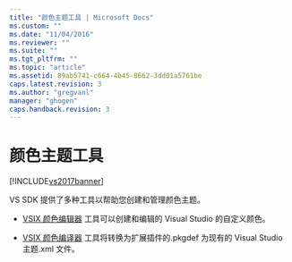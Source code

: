 ```yaml
---
title: "颜色主题工具 | Microsoft Docs"
ms.custom: ""
ms.date: "11/04/2016"
ms.reviewer: ""
ms.suite: ""
ms.tgt_pltfrm: ""
ms.topic: "article"
ms.assetid: 89ab5741-c664-4b45-8662-3dd01a5761be
caps.latest.revision: 3
ms.author: "gregvanl"
manager: "ghogen"
caps.handback.revision: 3
---
```

# 颜色主题工具
[!INCLUDE[vs2017banner](../../code-quality/includes/vs2017banner.md)]

VS SDK 提供了多种工具以帮助您创建和管理颜色主题。  
  
-   [VSIX 颜色编辑器](../../extensibility/internals/vsix-color-editor.md) 工具可以创建和编辑的 Visual Studio 的自定义颜色。  
  
-   [VSIX 颜色编译器](../../extensibility/internals/vsix-color-compiler.md) 工具将转换为扩展插件的.pkgdef 为现有的 Visual Studio 主题.xml 文件。